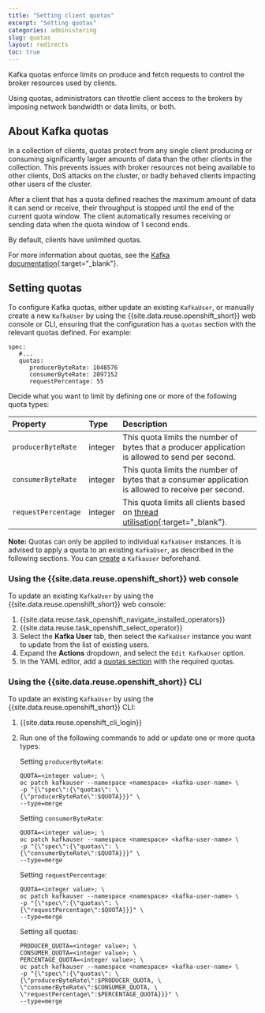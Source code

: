 ```yaml
---
title: "Setting client quotas"
excerpt: "Setting quotas"
categories: administering
slug: quotas
layout: redirects
toc: true
---
```


Kafka quotas enforce limits on produce and fetch requests to control the broker resources used by clients.

Using quotas, administrators can throttle client access to the brokers by imposing network bandwidth or data limits, or both.

## About Kafka quotas

In a collection of clients, quotas protect from any single client producing or consuming significantly larger amounts of data than the other clients in the collection. This prevents issues with broker resources not being available to other clients, DoS attacks on the cluster, or badly behaved clients impacting other users of the cluster.

After a client that has a quota defined reaches the maximum amount of data it can send or receive, their throughput is stopped until the end of the current quota window. The client automatically resumes receiving or sending data when the quota window of 1 second ends.

By default, clients have unlimited quotas.

For more information about quotas, see the [Kafka documentation](https://kafka.apache.org/documentation/#design_quotas){:target="_blank"}.

## Setting quotas

To configure Kafka quotas, either update an existing `KafkaUser`, or manually create a new `KafkaUser` by using the {{site.data.reuse.openshift_short}} web console or CLI, ensuring that the configuration has a `quotas` section with the relevant quotas defined. For example:

```
spec:
   #...
   quotas:
      producerByteRate: 1048576
      consumerByteRate: 2097152
      requestPercentage: 55
```

Decide what you want to limit by defining one or more of the following quota types:

| Property         | Type             | Description      |
|:-----------------|:-----------------|:-----------------|
| `producerByteRate` | integer        | This quota limits the number of bytes that a producer application is allowed to send per second. |
| `consumerByteRate` | integer        | This quota limits the number of bytes that a consumer application is allowed to receive per second. |
| `requestPercentage` | integer       | This quota limits all clients based on [thread utilisation](https://kafka.apache.org/documentation/#design_quotascpu){:target="_blank"}. |


**Note:** Quotas can only be applied to individual `KafkaUser` instances. It is advised to apply a quota to an existing `KafkaUser`, as described in the following sections. You can [create](../../security/managing-access/#creating-a-kafkauser-in-the-ibm-event-streams-ui) a `Kafkauser` beforehand.

### Using the {{site.data.reuse.openshift_short}} web console

To update an existing `KafkaUser` by using the {{site.data.reuse.openshift_short}} web console:

1. {{site.data.reuse.task_openshift_navigate_installed_operators}}
2. {{site.data.reuse.task_openshift_select_operator}}
3. Select the **Kafka User** tab, then select the `KafkaUser` instance you want to update from the list of existing users.
4. Expand the **Actions** dropdown, and select the `Edit KafkaUser` option.
5. In the YAML editor, add a [quotas section](#setting-quotas) with the required quotas.


### Using the {{site.data.reuse.openshift_short}} CLI

To update an existing `KafkaUser` by using the {{site.data.reuse.openshift_short}} CLI:

1. {{site.data.reuse.openshift_cli_login}}
2. Run one of the following commands to add or update one or more quota types:

      Setting `producerByteRate`:

     ```
     QUOTA=<integer value>; \
     oc patch kafkauser --namespace <namespace> <kafka-user-name> \
     -p "{\"spec\":{\"quotas\": \
     {\"producerByteRate\":$QUOTA}}}" \
     --type=merge
     ```

     Setting `consumerByteRate`:

     ```
     QUOTA=<integer value>; \
     oc patch kafkauser --namespace <namespace> <kafka-user-name> \
     -p "{\"spec\":{\"quotas\": \
     {\"consumerByteRate\":$QUOTA}}}" \
     --type=merge
     ```

     Setting `requestPercentage`:
     ```
     QUOTA=<integer value>; \
     oc patch kafkauser --namespace <namespace> <kafka-user-name> \
     -p "{\"spec\":{\"quotas\": \
     {\"requestPercentage\":$QUOTA}}}" \
     --type=merge
     ```

     Setting all quotas:
     ```
     PRODUCER_QUOTA=<integer value>; \
     CONSUMER_QUOTA=<integer value>; \
     PERCENTAGE_QUOTA=<integer value>; \
     oc patch kafkauser --namespace <namespace> <kafka-user-name> \
     -p "{\"spec\":{\"quotas\": \
     {\"producerByteRate\":$PRODUCER_QUOTA, \
     \"consumerByteRate\":$CONSUMER_QUOTA, \
     \"requestPercentage\":$PERCENTAGE_QUOTA}}}" \
     --type=merge
     ```
